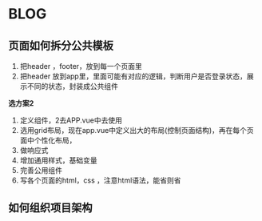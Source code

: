 # BLOG
## 页面如何拆分公共模板
1. 把header ，footer，放到每一个页面里
2. 把header 放到app里，里面可能有对应的逻辑，判断用户是否登录状态，展示不同的状态，封装成公共组件

**选方案2**
1. 定义组件，2去APP.vue中去使用
2. 选用grid布局，现在app.vue中定义出大的布局(控制页面结构)，再在每个页面中个性化布局，
3. 做响应式
4. 增加通用样式，基础变量
5. 完善公用组件
6. 写各个页面的html，css ，注意html语法，能省则省


## 如何组织项目架构